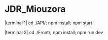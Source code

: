# JDR_Miouzora


|terminal 1|
cd ./API/;
npm install;
npm start

|terminal 2|
cd ./Front/;
npm install;
npm run dev

